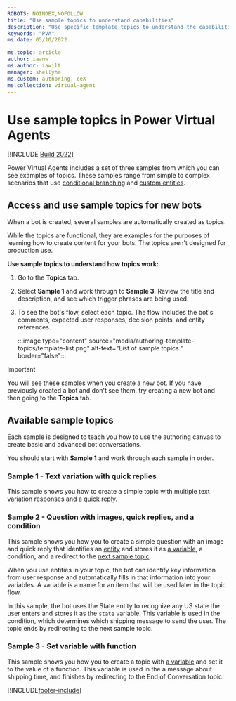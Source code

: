 ```yaml
---
ROBOTS: NOINDEX,NOFOLLOW
title: "Use sample topics to understand capabilities"
description: "Use specific template topics to understand the capabilities when authoring topics for use in Power Virtual Agents bots."
keywords: "PVA"
ms.date: 05/10/2022

ms.topic: article
author: iaanw
ms.author: iawilt
manager: shellyha
ms.custom: authoring, ceX
ms.collection: virtual-agent
---
```


# Use sample topics in Power Virtual Agents

[!INCLUDE [Build 2022](includes/build-22-disclaimer.md)]

Power Virtual Agents includes a set of three samples from which you can see examples of topics. These samples range from simple to complex scenarios that use [conditional branching](authoring-create-edit-topics.md) and [custom entities](advanced-entities-slot-filling.md).

## Access and use sample topics for new bots

When a bot is created, several samples are automatically created as topics.

While the topics are functional, they are examples for the purposes of learning how to create content for your bots. The topics aren't designed for production use.

**Use sample topics to understand how topics work:**

1. Go to the **Topics** tab.

1. Select **Sample 1** and work through to **Sample 3**. Review the title and description, and see which trigger phrases are being used.  

1. To see the bot's flow, select each topic. The flow includes the bot's comments, expected user responses, decision points, and entity references.

   :::image type="content" source="media/authoring-template-topics/template-list.png" alt-text="List of sample topics." border="false":::

> [!IMPORTANT]
> You will see these samples when you create a new bot. If you have previously created a bot and don't see them, try creating a new bot and then going to the **Topics** tab.

## Available sample topics

Each sample is designed to teach you how to use the authoring canvas to create basic and advanced bot conversations.

You should start with **Sample 1** and work through each sample in order.

### Sample 1 - Text variation with quick replies

This sample shows you how to create a simple topic with multiple text variation responses and a quick reply.

### Sample 2 - Question with images, quick replies, and a condition

This sample shows you how you to create a simple question with an image and quick reply that identifies an [entity](advanced-entities-slot-filling.md) and stores it as [a variable](authoring-variables.md), a condition, and a redirect to the [next sample topic](#sample-3---set-variable-with-function).

When you use entities in your topic, the bot can identify key information from user response and automatically fills in that information into your variables. A variable is a name for an item that will be used later in the topic flow.

In this sample, the bot uses the State entity to recognize any US state the user enters and stores it as the `state` variable. This variable is used in the condition, which determines which shipping message to send the user. The topic ends by redirecting to the next sample topic.

### Sample 3 - Set variable with function

This sample shows you how you to create a topic with [a variable](authoring-variables.md) and set it to the value of a function. This variable is used in the a message about shipping time, and finishes by redirecting to the End of Conversation topic.

[!INCLUDE[footer-include](includes/footer-banner.md)]
